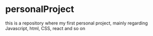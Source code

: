 # personalProject
this is a repository where my first personal project, mainly regarding Javascript, html, CSS, react and so on
